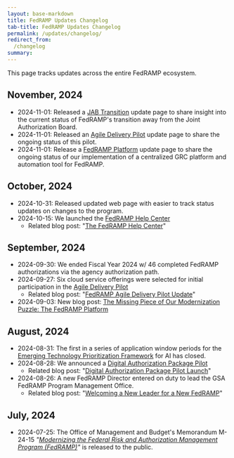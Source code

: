 ```yaml
---
layout: base-markdown
title: FedRAMP Updates Changelog
tab-title: FedRAMP Updates Changelog
permalink: /updates/changelog/
redirect_from:
  /changelog
summary: 
---
```


This page tracks updates across the entire FedRAMP ecosystem.

## November, 2024

- 2024-11-01: Released a [JAB Transition](/updates/jab) update page to share insight into the current status of FedRAMP's transition away from the Joint Authorization Board.
- 2024-11-01: Released an [Agile Delivery Pilot](/updates/pilots/agile-delivery) update page to share the ongoing status of this pilot.
- 2024-11-01: Release a [FedRAMP Platform](/updates/platform) update page to share the ongoing status of our implementation of a centralized GRC platform and automation tool for FedRAMP.


## October, 2024

- 2024-10-31: Released updated web page with easier to track status updates on changes to the program.
- 2024-10-15: We launched the [FedRAMP Help Center](https://help.fedramp.gov) 
  - Related blog post: "[The FedRAMP Help Center](/2024-10-15-fedramp-help-center/)"



## September, 2024

- 2024-09-30: We ended Fiscal Year 2024 w/ 46 completed FedRAMP authorizations via the agency authorization path.
- 2024-09-27: Six cloud service offerings were selected for initial participation in the [Agile Delivery Pilot](/updates/pilots/agile-delivery)
  - Related blog post: "[FedRAMP Agile Delivery Pilot Update](/2024-09-27-agile-delivery-pilot-update/)"
- 2024-09-03: New blog post: [The Missing Piece of Our Modernization Puzzle: The FedRAMP Platform](/2024-09-03-the-missing-piece-of-our-modernization-puzzle-the-fedramp-platform/)

## August, 2024

- 2024-08-31: The first in a series of application window periods for the [Emerging Technology Prioritization Framework](/updates/et-framework) for AI has closed.
- 2024-08-28: We announced a [Digital Authorization Package Pilot](/updates/pilots/digital-authorization-package)
  - Related blog post: "[Digital Authorization Package Pilot Launch](/2024-08-28-digital-authorization-pilot/)"
- 2024-08-26: A new FedRAMP Director entered on duty to lead the GSA FedRAMP Program Management Office.
  - Related blog post: "[Welcoming a New Leader for a New FedRAMP](2024-08-27-welcoming-a-new-leader-for-a-new-fedramp/)"

## July, 2024

- 2024-07-25: The Office of Management and Budget's Memorandum M-24-15 *"[Modernizing the Federal Risk and Authorization Management Program (FedRAMP)](https://www.whitehouse.gov/wp-content/uploads/2024/07/M-24-15-Modernizing-the-Federal-Risk-and-Authorization-Management-Program.pdf)"* is released to the public.






